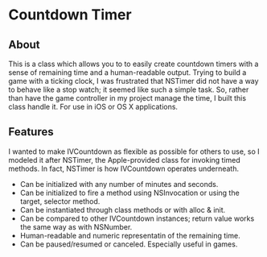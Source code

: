 # Countdown Timer

## About

This is a class which allows you to to easily create countdown timers with a sense of remaining time and a human-readable output. Trying to build a game with a ticking clock, I was frustrated that NSTimer did not have a way to behave like a stop watch; it seemed like such a simple task. So, rather than have the game controller in my project manage the time, I built this class handle it. For use in iOS or OS X applications. 

## Features

I wanted to make IVCountdown as flexible as possible for others to use, so I modeled it after NSTimer, the Apple-provided class for invoking timed methods. In fact, NSTimer is how IVCountdown operates underneath.

- Can be initialized with any number of minutes and seconds.
- Can be initialized to fire a method using NSInvocation or using the target, selector method.
- Can be instantiated through class methods or with alloc & init.
- Can be compared to other IVCountdown instances; return value works the same way as with NSNumber.
- Human-readable and numeric representatin of the remaining time.
- Can be paused/resumed or canceled. Especially useful in games.
